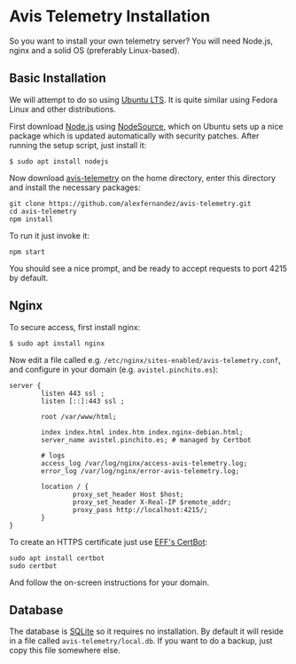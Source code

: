 # Avis Telemetry Installation

So you want to install your own telemetry server?
You will need Node.js, nginx and a solid OS (preferably Linux-based).

## Basic Installation

We will attempt to do so using [Ubuntu LTS](https://releases.ubuntu.com/).
It is quite similar using Fedora Linux and other distributions.

First download [Node.js](https://nodejs.org/en/download)
using [NodeSource](https://github.com/nodesource/distributions?tab=readme-ov-file#debian-and-ubuntu-based-distributions),
which on Ubuntu sets up a nice package which is updated automatically with security patches.
After running the setup script, just install it:

```
$ sudo apt install nodejs
```

Now download [avis-telemetry](https://github.com/alexfernandez/avis-telemetry) on the home directory,
enter this directory and install the necessary packages:

```
git clone https://github.com/alexfernandez/avis-telemetry.git
cd avis-telemetry
npm install
```

To run it just invoke it:

```
npm start
```

You should see a nice prompt, and be ready to accept requests to port 4215 by default.

## Nginx

To secure access, first install nginx:

```
$ sudo apt install nginx
```

Now edit a file called e.g. `/etc/nginx/sites-enabled/avis-telemetry.conf`,
and configure in your domain (e.g. `avistel.pinchito.es`):

```
server {
        listen 443 ssl ;
        listen [::]:443 ssl ;

        root /var/www/html;

        index index.html index.htm index.nginx-debian.html;
        server_name avistel.pinchito.es; # managed by Certbot

        # logs
        access_log /var/log/nginx/access-avis-telemetry.log;
        error_log /var/log/nginx/error-avis-telemetry.log;

        location / {
                proxy_set_header Host $host;
                proxy_set_header X-Real-IP $remote_addr;
                proxy_pass http://localhost:4215/;
        }
}
```

To create an HTTPS certificate just use
[EFF's CertBot](https://certbot.eff.org/):

```
sudo apt install certbot
sudo certbot
```

And follow the on-screen instructions for your domain.

## Database

The database is [SQLite](https://sqlite.org/) so it requires no installation.
By default it will reside in a file called `avis-telemetry/local.db`.
If you want to do a backup, just copy this file somewhere else.

